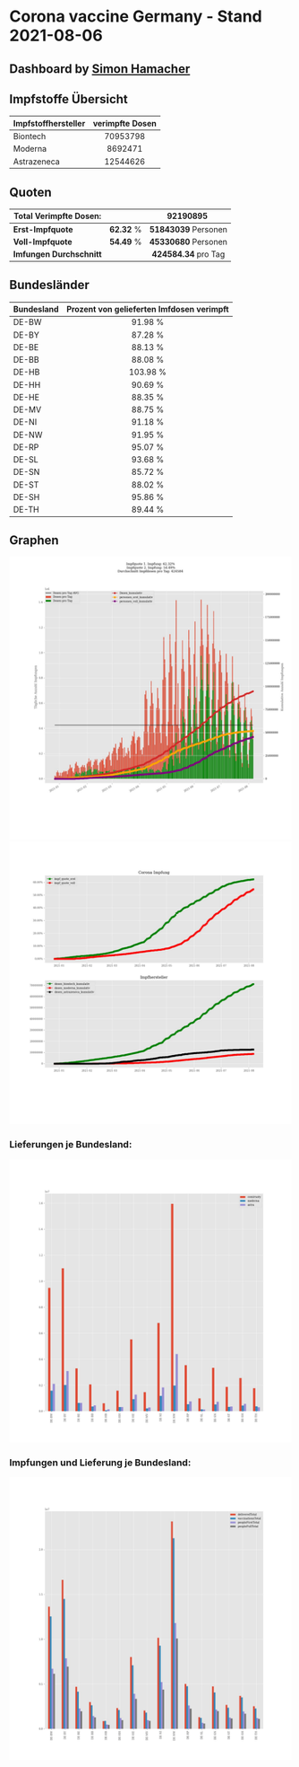 # Corona vaccine Germany - Stand 2021-08-06
## Dashboard by [Simon Hamacher](https://www.shamacher.eu)
## Impfstoffe Übersicht
**Impfstoffhersteller** | **verimpfte Dosen**
-------- | :--------:
Biontech | 70953798
Moderna | 8692471
Astrazeneca | 12544626


## Quoten
**Total Verimpfte Dosen:** | |92190895&nbsp;
-------- | :--------:| :--------:
**Erst-Impfquote** | **62.32** %| **51843039** Personen
**Voll-Impfquote** | **54.49** %| **45330680** Personen
**Imfungen Durchschnitt** | |**424584.34** pro Tag 
## Bundesländer
**Bundesland** | **Prozent von gelieferten Imfdosen verimpft**
-------- | :--------:
DE-BW | 91.98 %
DE-BY | 87.28 %
DE-BE | 88.13 %
DE-BB | 88.08 %
DE-HB | 103.98 %
DE-HH | 90.69 %
DE-HE | 88.35 %
DE-MV | 88.75 %
DE-NI | 91.18 %
DE-NW | 91.95 %
DE-RP | 95.07 %
DE-SL | 93.68 %
DE-SN | 85.72 %
DE-ST | 88.02 %
DE-SH | 95.86 %
DE-TH | 89.44 %
## Graphen
<img src="Impfungen-Corona-01.jpg" alt="Impf Übersicht" title="Impf Übersicht" />
<img src="Impfungen-Corona-02.jpg" alt="Impfquote" title="Impf Übersicht" />

### Lieferungen je Bundesland:
<img src="Impfungen-Corona-04.jpg" alt="Impfungen in den Bundesländern" title="Impfungen in den Bundesländern" />

### Impfungen und Lieferung je Bundesland:
<img src="Impfungen-Corona-05.jpg" alt="Impfungen in den Bundesländern" title="Impfungen in den Bundesländern" />

